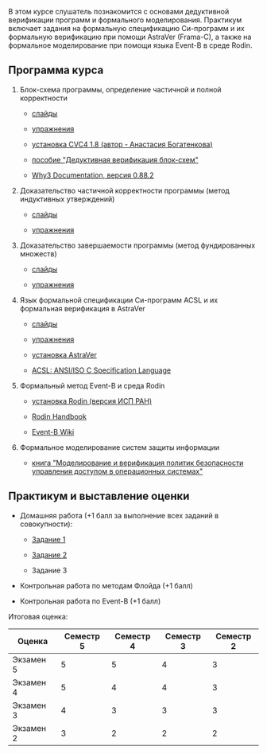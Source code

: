 В этом курсе слушатель познакомится с основами
дедуктивной верификации программ и формального
моделирования. Практикум включает задания на
формальную спецификацию Си-программ и их формальную верификацию
при помощи AstraVer (Frama-C), а также на
формальное моделирование при помощи языка
Event-B в среде Rodin.

## Программа курса

1. Блок-схема программы, определение частичной
   и полной корректности

   - [слайды](slides/basics/basics.pdf)
   
   - [упражнения](exercises/x1.md)
   
   - [установка CVC4 1.8 (автор - Анастасия Богатенкова)](cvc4.md)
   
   - [пособие "Дедуктивная верификация блок-схем"](floyd_book/Deductive-Verification-2020.pdf)

   - [Why3 Documentation, версия 0.88.2](https://web.archive.org/web/20171208230848/http://why3.lri.fr/manual.pdf)


2. Доказательство частичной корректности программы
   (метод индуктивных утверждений)
   
   - [слайды](slides/floyd_partial/floyd_partial.pdf)

   - [упражнения](exercises/x2.md)

3. Доказательство завершаемости программы
   (метод фундированных множеств)

   - [слайды](slides/floyd_term/floyd_term.pdf)

   - [упражнения](exercises/x3.md)

4. Язык формальной спецификации Си-программ ACSL и
   их формальная верификация в AstraVer

   - [слайды](slides/acsl/acsl.pdf)

   - [упражнения](exercises/x4.md)

   - [установка AstraVer](astraver.md)

   - [ACSL: ANSI/ISO C Specification Language](https://frama-c.com/download/acsl.pdf)

5. Формальный метод Event-B и среда Rodin

   - [установка Rodin (версия ИСП РАН)](rodin.md)

   - [Rodin Handbook](https://stups.hhu-hosting.de/handbook/rodin/)

   - [Event-B Wiki](https://wiki.event-b.org/index.php/Main_Page)

6. Формальное моделирование систем защиты информации

   - [книга "Моделирование и верификация политик безопасности управления доступом в операционных системах"](https://www.ispras.ru/publications/2018/security_policy_modeling_and_verification/)


## Практикум и выставление оценки

- Домашняя работа (+1 балл за выполнение всех заданий
  в совокупности):

  - [Задание 1](hw/b1.md)

  - [Задание 2](hw/b2.md)

  - Задание 3

- Контрольная работа по методам Флойда (+1 балл)

- Контрольная работа по Event-B (+1 балл)


Итоговая оценка:

Оценка    | Семестр 5 | Семестр 4 | Семестр 3 | Семестр 2
--------- | --------- | --------- | --------- | ---------
Экзамен 5 |      5    |      5    |      4    |       3
Экзамен 4 |      5    |      4    |      4    |       3
Экзамен 3 |      4    |      3    |      3    |       3
Экзамен 2 |      3    |      2    |      2    |       2

